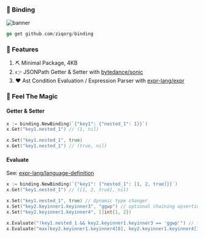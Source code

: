 ### 🍿 Binding

![banner](./z:binding.png)

```go
go get github.com/ziqorg/binding
```

### 🫰 Features

1. ⛏️ Minimal Package, 4KB
2. 👉 JSONPath Getter & Setter with [bytedance/sonic](https://github.com/bytedance/sonic)
3. ❤️ Ast Condition Evaluation / Expression Parser with [expr-lang/expr](https://github.com/expr-lang/expr)

### 🤩 Feel The Magic

#### Getter & Setter

```go
x := binding.NewBinding(`{"key1": {"nested_1": 1}}`)
x.Get("key1.nested_1") // (1, nil)

x.Set("key1.nested_1", true)
x.Get("key1.nested_1") // (true, nil)
```

#### Evaluate

See: [expr-lang/language-definition](https://expr-lang.org/docs/language-definition)

```go
x := binding.NewBinding(`{"key1": {"nested_1": [1, 2, true]}}`)
x.Get("key1.nested_1") // ([1, 2, true], nil)

x.Set("key1.nested_1", true) // dynamic type changer
x.Set("key2.keyinner1.keyinner3", "ggwp") // optional chaining upsertion
x.Set("key2.keyinner1.keyinner4", []int{1, 2})

x.Evaluate("!key1.nested_1 && key2.keyinner1.keyinner3 == 'ggwp'") // false
x.Evaluate("max(key2.keyinner1.keyinner4[0], key2.keyinner1.keyinner4[1]) == 2") // true
```

